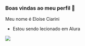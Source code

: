 ### Boas vindas ao meu perfil 💜

Meu nome é Eloíse Ciarini

- Estou sendo lecionado em Alura

![](https://tenor.com/pt-BR/view/wave-joy-inside-out-gif-11622749)
            
